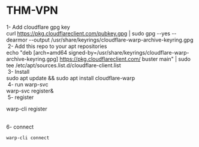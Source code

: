 # THM-VPN


1- Add cloudflare gpg key <br/>
curl https://pkg.cloudflareclient.com/pubkey.gpg | sudo gpg --yes --dearmor --output /usr/share/keyrings/cloudflare-warp-archive-keyring.gpg<br/>
​
2- Add this repo to your apt repositories<br/>
echo "deb [arch=amd64 signed-by=/usr/share/keyrings/cloudflare-warp-archive-keyring.gpg] https://pkg.cloudflareclient.com/ buster main" | sudo tee /etc/apt/sources.list.d/cloudflare-client.list<br/>
​
3- Install<br/>
sudo apt update && sudo apt install cloudflare-warp<br/>
​
4- run warp-svc<br/>
warp-svc register&<br/>
​
5- register <br/>


warp-cli register<br/>
<br/>

6- connect
```bash
warp-cli connect
```
